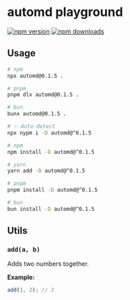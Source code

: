 # automd playground

<!-- AUTOMD_START generator="badges" name="automd" -->

[![npm version](https://img.shields.io/npm/v/automd?style=flat&colorA=18181B&colorB=F0DB4F)](https://npmjs.com/package/automd)
[![npm downloads](https://img.shields.io/npm/dm/automd?style=flat&colorA=18181B&colorB=F0DB4F)](https://npmjs.com/package/automd)

<!-- AUTOMD_END -->

## Usage

<!-- AUTOMD_START generator="pm-x" args="." -->

```sh
# npm
npx automd@0.1.5 .

# pnpm
pnpm dlx automd@0.1.5 .

# bun
bunx automd@0.1.5 .
```

<!-- AUTOMD_END -->

<!-- AUTOMD_START generator="pm-install" dev="true" -->

```sh
# ✨ Auto-detect
npx nypm i -D automd@^0.1.5

# npm
npm install -D automd@^0.1.5

# yarn
yarn add -D automd@^0.1.5

# pnpm
pnpm install -D automd@^0.1.5

# bun
bun install -D automd@^0.1.5
```

<!-- AUTOMD_END -->

## Utils

<!-- AUTOMD_START generator="jsdocs" -->

### `add(a, b)`

Adds two numbers together.

**Example:**

```js
add(1, 2); // 3
```


<!-- AUTOMD_END -->

